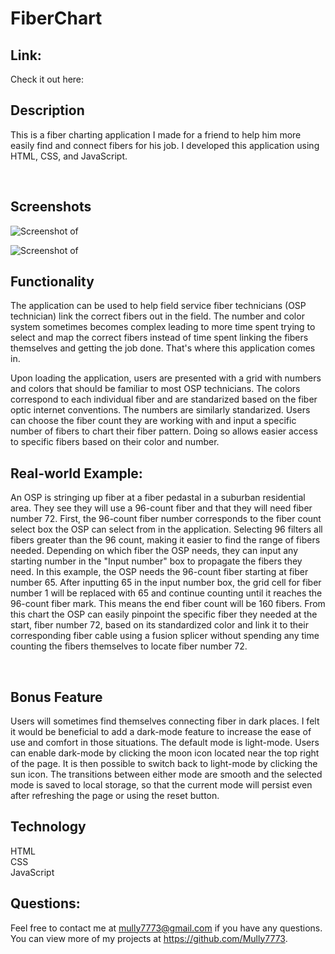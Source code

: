 # FiberChart

## Link:

Check it out here:

## Description

This is a fiber charting application I made for a friend to help him more easily find and connect fibers for his job. I developed this application using HTML, CSS, and JavaScript.

<br>

## Screenshots

![Screenshot of]()

![Screenshot of ]()

## Functionality

The application can be used to help field service fiber technicians (OSP technician) link the correct fibers out in the field. The number and color system sometimes becomes complex leading to more time spent trying to select and map the correct fibers instead of time spent linking the fibers themselves and getting the job done. That's where this application comes in.

Upon loading the application, users are presented with a grid with numbers and colors that should be familiar to most OSP technicians. The colors correspond to each individual fiber and are standarized based on the fiber optic internet conventions. The numbers are similarly standarized. Users can choose the fiber count they are working with and input a specific number of fibers to chart their fiber pattern. Doing so allows easier access to specific fibers based on their color and number.

## Real-world Example:

An OSP is stringing up fiber at a fiber pedastal in a suburban residential area. They see they will use a 96-count fiber and that they will need fiber number 72. First, the 96-count fiber number corresponds to the fiber count select box the OSP can select from in the application. Selecting 96 filters all fibers greater than the 96 count, making it easier to find the range of fibers needed. Depending on which fiber the OSP needs, they can input any starting number in the "Input number" box to propagate the fibers they need. In this example, the OSP needs the 96-count fiber starting at fiber number 65. After inputting 65 in the input number box, the grid cell for fiber number 1 will be replaced with 65 and continue counting until it reaches the 96-count fiber mark. This means the end fiber count will be 160 fibers. From this chart the OSP can easily pinpoint the specific fiber they needed at the start, fiber number 72, based on its standardized color and link it to their corresponding fiber cable using a fusion splicer without spending any time counting the fibers themselves to locate fiber number 72.

<br>

## Bonus Feature

Users will sometimes find themselves connecting fiber in dark places. I felt it would be beneficial to add a dark-mode feature to increase the ease of use and comfort in those situations. The default mode is light-mode. Users can enable dark-mode by clicking the moon icon located near the top right of the page. It is then possible to switch back to light-mode by clicking the sun icon. The transitions between either mode are smooth and the selected mode is saved to local storage, so that the current mode will persist even after refreshing the page or using the reset button.

## Technology

HTML
<br>
CSS
<br>
JavaScript
<br>

## Questions:

Feel free to contact me at mully7773@gmail.com if you have any questions. <br>
You can view more of my projects at https://github.com/Mully7773.
